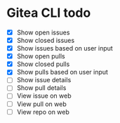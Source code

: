 # Gitea CLI todo

- [x] Show open issues
- [x] Show closed issues
- [x] Show issues based on user input
- [x] Show open pulls
- [x] Show closed pulls
- [x] Show pulls based on user input
- [ ] Show issue details
- [ ] Show pull details
- [ ] View issue on web
- [ ] View pull on web
- [ ] View repo on web
